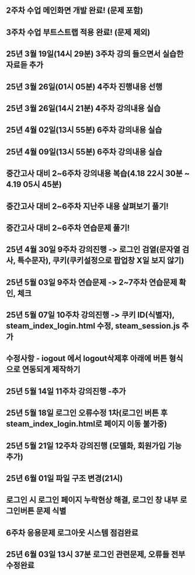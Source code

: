 ## 2주차 수업 메인화면 개발 완료! (문제 포함)
## 3주차 수업 부트스트랩 적용 완료! (문제 제외)
## 25년 3월 19일(14시 29분) 3주차 강의 들으면서 실습한 자료듣 추가
## 25년 3월 26일(01시 05분) 4주차 진행내용 선행
## 25년 3월 26일(14시 21분) 4주차 강의내용 실습
## 25년 4월 02일(13시 55분) 6주차 강의내용 실습
## 25년 4월 09일(13시 55분) 6주차 강의내용 실습
## 중간고사 대비 2~6주차 강의내용 복습(4.18 22시 30분 ~ 4.19 05시 45분)
## 중간고사 대비 2~6주차 지난주 내용 살펴보기 풀기!
## 중간고사 대비 2~6주차 연습문제 풀기!

## 25년 4월 30일 9주차 강의진행 -> 로그인 검열(문자열 검사, 특수문자), 쿠키(쿠키설정으로 팝업창 X일 보지 않기)
## 25년 5월 03일 9주차 연습문제 -> 2~7주차 연습문제 확인, 체크
## 25년 5월 07일 10주차 강의진행 -> 쿠키 ID(식별자), steam_index_login.html 수정, steam_session.js 추가
## 수정사항 - iogout <body class="text-center" onload="logout();">에서 logout삭제후 아래에 버튼 형식으로 연동되게 제작하기
## 25년 5월 14일 11주차 강의진행 -추가
## 25년 5월 18일 로그인 오류수정 1차(로그인 버튼 후 steam_index_login.html로 페이지 이동 불가중)
## 25년 5월 21일 12주차 강의진행 (모델화, 회원가입 기능 추가)
## 25년 6월 01일 파일 구조 변경(21시)
## 로그인 시 로그인 페이지 누락현상 해결, 로그인 창 내부 로그인버튼 문제 식별
## 6주차 응용문제 로그아웃 시스템 점검완료
## 25년 6월 03일 13시 37분 로그인 관련문제, 오류들 전부 수정완료




